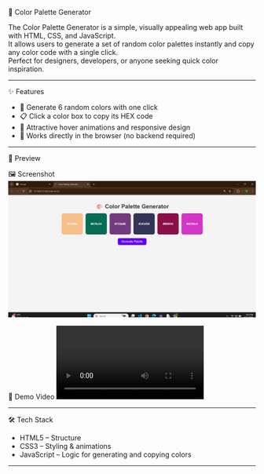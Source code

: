  🎨 Color Palette Generator

The Color Palette Generator is a simple, visually appealing web app built with HTML, CSS, and JavaScript.  
It allows users to generate a set of random color palettes instantly and copy any color code with a single click.  
Perfect for designers, developers, or anyone seeking quick color inspiration.  

---

 ✨ Features
- 🔄 Generate 6 random colors with one click  
- 📋 Click a color box to copy its HEX code 
- 🎨 Attractive hover animations and responsive design  
- 🚀 Works directly in the browser (no backend required)  

---
 📸 Preview

 🖼️ Screenshot
![App Screenshot](outputimage.png)

🎥 Demo Video
![Demo Video](demo.mp4)

---


 🛠 Tech Stack
- HTML5 – Structure  
- CSS3 – Styling & animations  
- JavaScript  – Logic for generating and copying colors  

---



